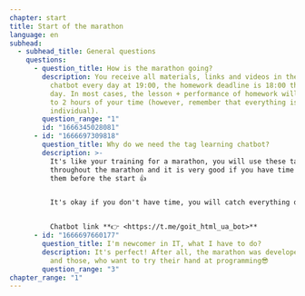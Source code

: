 ```yaml
---
chapter: start
title: Start of the marathon
language: en
subhead:
  - subhead_title: General questions
    questions:
      - question_title: How is the marathon going?
        description: You receive all materials, links and videos in the "GoIT Marathon"
          chatbot every day at 19:00, the homework deadline is 18:00 the next
          day. In most cases, the lesson + performance of homework will take up
          to 2 hours of your time (however, remember that everything is
          individual).
        question_range: "1"
        id: "1666345028081"
      - id: "1666697309818"
        question_title: W﻿hy do we need the tag learning chatbot?
        description: >-
          It's like your training for a marathon, you will use these tags
          throughout the marathon and it is very good if you have time to learn
          them before the start 👍 


          It's okay if you don't have time, you will catch everything during the marathon.


          Chatbot link **👉 <https://t.me/goit_html_ua_bot>**
      - id: "1666697660177"
        question_title: I﻿'m newcomer in IT, what I have to do?
        description: It's perfect! After all, the marathon was developed for beginners
          and those, who want to try their hand at programming😎
        question_range: "3"
chapter_range: "1"
---
```

